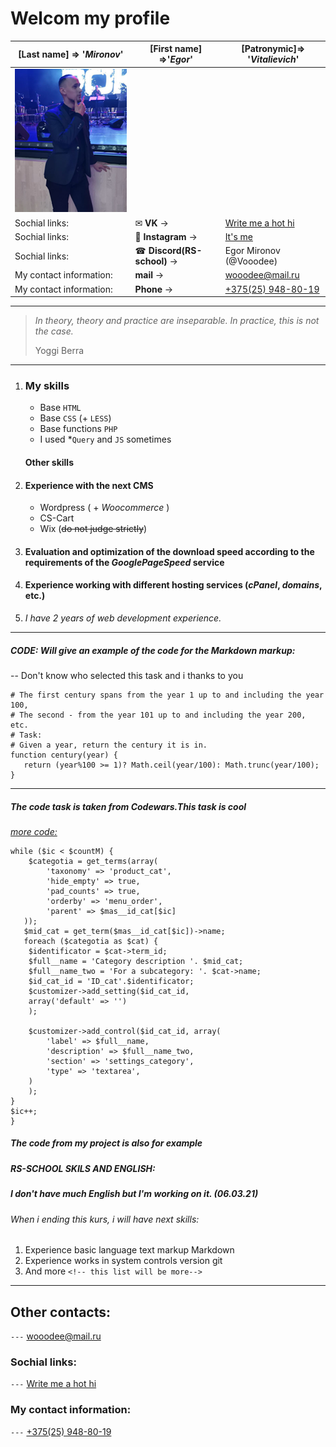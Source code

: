 
# Welcom my profile

[Last name] => '*Mironov*' |  [First name] =>'*Egor*' | [Patronymic]=> '*Vitalievich*'
------------ | ------------- | -------------
![Photo for my profile](https://github.com/Vooodee/rsschool-cv/blob/gh-pages/my-last-photo.png?raw=true) | |
Sochial links: | ✉ **VK** -> | [Write me a hot hi](https://vk.com/i_ac.dc_i)
Sochial links: | 🔎 **Instagram** ->| [It's me](https://www.instagram.com/rock_n_roll_la/)
Sochial links:| ☎ **Discord(RS-school)** ->| Egor Mironov (@Vooodee)
My contact information:| **mail** ->| [wooodee@mail.ru](mailto:wooodee@mail.ru)
My contact information:|  **Phone** ->|  [+375(25) 948-80-19](tel:375259488019)
---
>
> *In theory, theory and practice are inseparable. In practice, this is not the case.*
>
> Yoggi Berra
> 
---
1. ### My skills
   - Base `HTML`
   - Base `CSS` (+ `LESS`) 
   - Base functions `PHP`
   - I used *`Query` and `JS` sometimes
    #### Other skills
2. #### Experience with the next CMS
   - Wordpress ( + *Woocommerce* )
   - CS-Cart
   - Wix (~~do not judge strictly~~)  
4. #### Evaluation and **optimization** of the **download speed** according to the requirements of the *GooglePageSpeed* service
5. #### Experience working with different **hosting services** (*cPanel*, *domains*, etc.)
6. *I have 2 years of web development experience.*
---
##### CODE: Will give an example of the code for the *Markdown* markup:
-- Don't know who selected this task and i thanks to you
```
# The first century spans from the year 1 up to and including the year 100, 
# The second - from the year 101 up to and including the year 200, etc.
# Task:
# Given a year, return the century it is in.
function century(year) {
   return (year%100 >= 1)? Math.ceil(year/100): Math.trunc(year/100); 
}
```
---
##### _The code task is taken from **Codewars**.This task is cool_
*[more code:](https://www.codewars.com/users/Vooodee/completed)*

```
while ($ic < $countM) {
    $categotia = get_terms(array(
        'taxonomy' => 'product_cat',
        'hide_empty' => true,
        'pad_counts' => true,
        'orderby' => 'menu_order',
        'parent' => $mas__id_cat[$ic]
   )); 
   $mid_cat = get_term($mas__id_cat[$ic])->name;
   foreach ($categotia as $cat) {
    $identificator = $cat->term_id;
    $full__name = 'Category description '. $mid_cat;
    $full__name_two = 'For a subcategory: '. $cat->name;
    $id_cat_id = 'ID_cat'.$identificator;
    $customizer->add_setting($id_cat_id, 
    array('default' => '')
    );
    
    $customizer->add_control($id_cat_id, array(
        'label' => $full__name,
        'description' => $full__name_two,
        'section' => 'settings_category',
        'type' => 'textarea',
    )
    );
}
$ic++;
}
```

##### _The code from my project is also for **example**_


##### RS-SCHOOL SKILS AND ENGLISH: 

##### I don't have much English but I'm working on it. (06.03.21)

###### When i ending this kurs, i will have next skills:
1. Experience basic language text markup  Markdown
2. Experience works in  system controls version git
3. And more `<!-- this list will be more-->` 


---
## Other contacts: 
`---` [wooodee@mail.ru](mailto:wooodee@mail.ru)
### Sochial links: 
`---` [Write me a hot hi](https://vk.com/i_ac.dc_i)
### My contact information: 
`---` [+375(25) 948-80-19](tel:375259488019)

